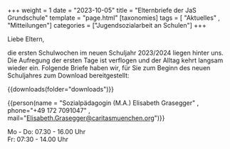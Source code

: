 +++
weight = 1
date = "2023-10-05"
title = "Elternbriefe der JaS Grundschule"
template = "page.html"
[taxonomies]
tags = [ "Aktuelles" , "Mitteilungen"]
categories = ["Jugendsozialarbeit an Schulen"]
+++

Liebe Eltern,

die ersten Schulwochen im neuen Schuljahr 2023/2024 liegen hinter uns. Die Aufregung der ersten Tage ist verflogen und der Alltag kehrt langsam wieder ein. Folgende Briefe haben wir, für Sie zum Beginn des neuen Schuljahres zum Download bereitgestellt:

<!-- more -->


{{downloads(folder="downloads")}}


{{person(name = "Sozialpädagogin (M.A.) Elisabeth Grasegger" , phone="+49 172 7091047" , mail="Elisabeth.Grasegger@caritasmuenchen.org")}}

Mo - Do: 07.30 - 16.00 Uhr  
Fr: 07:30 - 14.00 Uhr

